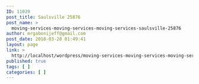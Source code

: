 ```yaml
---
ID: 11039
post_title: Saulsville 25876
post_name: >
  moving-services-moving-services-moving-services-saulsville-25876
author: mrgabonijeff@gmail.com
post_date: 2018-03-28 01:49:41
layout: page
link: >
  http://localhost/wordpress/moving-services-moving-services-moving-services-saulsville-25876/
published: true
tags: [ ]
categories: [ ]
---
```

